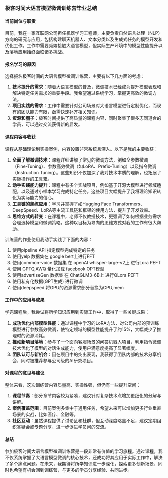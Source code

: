 ### 极客时间大语言模型微调训练营毕业总结

#### 当前岗位与职责
目前，我在一家互联网公司担任机器学习工程师，主要负责自然语言处理（NLP）方向的研究与应用，包括构建聊天机器人、文本分类以及生成式任务的模型开发和优化工作。工作中需要频繁接触大语言模型，但实际生产环境中的模型性能提升以及落地应用始终面临诸多挑战。

#### 报名学习的原因
选择报名极客时间的大语言模型微调训练营，主要有以下几方面的考虑：

1. **技术提升的需求**：随着大语言模型的普及，微调技术已经成为提升模型表现和解决特定任务需求的重要手段。我希望通过系统学习，掌握更高效的微调方法。
2. **项目实践的需求**：工作中需要针对公司场景对大语言模型进行定制优化，而现有的团队能力有限，亟需快速补齐相关知识。
3. **资源和圈子**：极客时间提供了高质量的课程内容，同时聚集了很多志同道合的学员，可以通过交流获得新的启发。

#### 课程内容与收获

课程从基础理论到实操案例，内容设置非常系统且深入。以下是我的主要收获：

1. **全面了解微调技术**：课程详细讲解了常见的微调方法，例如全参数微调（Fine-Tuning）、参数高效微调（如LoRA、Prefix-Tuning）以及指令微调（Instruction Tuning）。这些知识不仅加深了我对技术本质的理解，也拓展了实际操作的工具箱。
2. **动手实践能力提升**：课程中有多个实战项目，例如基于开源大模型进行领域适配，以及通过小样本学习完成特定任务。这些项目大幅提升了我将理论知识转化为实际能力的信心。
3. **工具链的熟练应用**：学习并掌握了如Hugging Face Transformers、DeepSpeed、LoRA等主流工具链和框架的使用方法，提升了开发效率。
4. **思维方式的转变**：在课程中，老师不仅教授技术，更强调了如何根据业务需求合理选择模型和微调策略。这种以目标为导向的思维方式对我的工作有很大帮助。

训练营的作业使用我动手实践了下面的内容：

1. 使用pipeline API 指定模型完成特定的任务
2. 使用yelp 数据集在 google bert上进行FFT
3. 使用common-voice 数据集 在 openAI whisper-large-v2上 进行Lora PEFT
4. 使用 GPTQ,AWQ 量化加载 facebook OPT模型
5. 使用advertiseGen 数据集 在 ChatGLM3-6B上 进行QLora PEFT
6. 使用私有化数据(GPT生成) 进行微调
7. 使用deepspeed 将GPU的资源需求部分替换为CPU,mem


#### 工作中的应用与成果

学完课程后，我尝试将所学知识应用到实际工作中，取得了一些关键成果：

1. **成功优化内部模型性能**：通过课程中学习的LoRA方法，对公司内部的预训练模型进行参数高效微调，使特定领域的模型性能提升了约15%，大幅减少了推理时的资源消耗。
2. **推动新项目落地**：参与了一个面向客服场景的问答机器人项目，利用指令微调技术优化了模型的对话生成能力，使用户满意度提高了显著幅度。
3. **团队认可与新机会**：因在项目中的突出表现，我获得了团队内部的技术分享机会，同时被推荐参与公司级的AI研究项目。

#### 对课程的意见与建议

整体来看，这次训练营内容质量高、实操性强，但仍有一些提升空间：

1. **课程节奏**：部分章节内容较为紧凑，建议针对复杂技术点增加更细化的分解与讲解。
2. **案例覆盖范围**：目前案例多集中于通用任务，希望未来可以增加更多行业垂直场景的实战，比如医疗、金融等。
3. **社区互动**：虽然课程提供了讨论区和社群，但互动深度略显不足，建议定期组织答疑会或专题分享，进一步促进学员间的交流。

#### 总结

参加极客时间大语言模型微调训练营是一段非常有价值的学习旅程。通过课程，我不仅系统掌握了大语言模型微调的核心技术，还成功将其应用于实际工作中，解决了多个痛点问题。在未来，我期待将所学知识进一步深化，探索更多创新场景，同时也希望有机会回到训练营，与更多的学员分享经验、共同进步。

